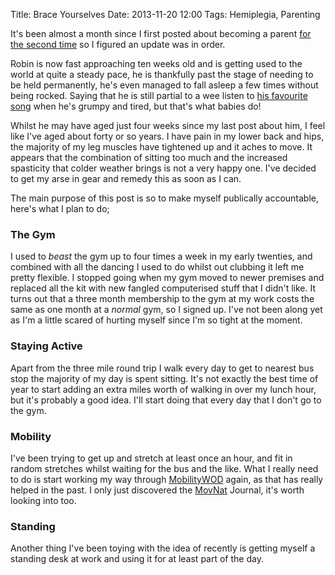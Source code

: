 Title: Brace Yourselves
Date: 2013-11-20 12:00
Tags: Hemiplegia, Parenting

It's been almost a month since I first posted about becoming a parent [for the second time]({filename}/articles/parenting_with_hemiplegia.md) so I figured an update was in order. 

Robin is now fast approaching ten weeks old and is getting used to the world at quite a steady pace, he is thankfully past the stage of needing to be held permanently, he's even managed to fall asleep a few times without being rocked. Saying that he is still partial to a wee listen to [his favourite song](www.youtube.com/watch?v=1KaOrSuWZeM) when he's grumpy and tired, but that's what babies do!

Whilst he may have aged just four weeks since my last post about him, I feel like I've aged about forty or so years. I have pain in my lower back and hips, the majority of my leg muscles have tightened up and it aches to move. It appears that the combination of sitting too much and the increased spasticity that colder weather brings is not a very happy one. I've decided to get my arse in gear and remedy this as soon as I can.

The main purpose of this post is so to make myself publically accountable, here's what I plan to do;

### The Gym ###

I used to *beast* the gym up to four times a week in my early twenties, and combined with all the dancing I used to do whilst out clubbing it left me pretty flexible. I stopped going when my gym moved to newer premises and replaced all the kit with new fangled computerised stuff that I didn't like. It turns out that a three month membership to the gym at my work costs the same as one month at a *normal* gym, so I signed up. I've not been along yet as I'm a little scared of hurting myself since I'm so tight at the moment.

### Staying Active ###

Apart from the three mile round trip I walk every day to get to nearest bus stop the majority of my day is spent sitting. It's not exactly the best time of year to start adding an extra miles worth of walking in over my lunch hour, but it's probably a good idea. I'll start doing that every day that I don't go to the gym.

### Mobility ###

I've been trying to get up and stretch at least once an hour, and fit in random stretches whilst waiting for the bus and the like. What I really need to do is start working my way through [MobilityWOD](http://www.mobilitywod.com) again, as that has really helped in the past. I only just discovered the [MovNat](http://www.movnat.com) Journal, it's worth looking into too.

### Standing ###

Another thing I've been toying with the idea of recently is getting myself a standing desk at work and using it for at least part of the day.
